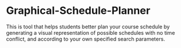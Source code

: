 # Graphical-Schedule-Planner
This is tool that helps students better plan your course schedule by generating a visual representation of possible schedules with no time conflict, and according to your own specified search parameters. 
